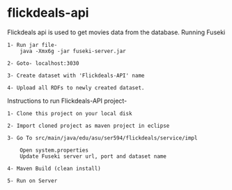 # flickdeals-api
Flickdeals api is used to get movies data from the database.
Running Fuseki

	1- Run jar file-
		java -Xmx6g -jar fuseki-server.jar
		
	2- Goto- localhost:3030
	
	3- Create dataset with 'Flickdeals-API' name
	
	4- Upload all RDFs to newly created dataset.


Instructions to run Flickdeals-API project-
	
	1- Clone this project on your local disk
	
	2- Import cloned project as maven project in eclipse
	
	3- Go To src/main/java/edu/asu/ser594/flickdeals/service/impl
	
		Open system.properties
		Update Fuseki server url, port and dataset name
		
	4- Maven Build (clean install)
	
	5- Run on Server
	
